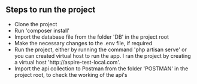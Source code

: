 ## Steps to run the project

<ul>
    <li>Clone the project</li>
    <li>Run 'composer install'</li>
    <li>Import the database file from the folder 'DB' in the project root</li>
    <li>Make the necessary changes to the .env file, if required</li>
    <li>Run the project, either by running the command 'php artisan serve' or you can created virtual host to run the app. I ran the project by creating a virtual host 'http://aspire-test-local.com'.</li>
    <li>Import the api collection to Postman from the folder 'POSTMAN' in the project root, to check the working of the api's </li>   
</ul>
